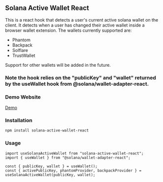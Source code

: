 ## Solana Active Wallet React

This is a react hook that detects a user's current active solana wallet on the client. It detects when a user has changed their active wallet inside a browser wallet extension.
The wallets currently supported are:
- Phantom
- Backpack
- Solflare
- TrustWallet

Support for other wallets will be added in the future.

### Note the hook relies on the "publicKey" and "wallet" returned by the useWallet hook from @solana/wallet-adapter-react.

### Demo Website

[Demo](https://solana-active-wallet-react-demo.vercel.app/)

### Installation

```bash
npm install solana-active-wallet-react
```

### Usage

```tsx
import useSolanaActiveWallet from "solana-active-wallet-react";
import { useWallet } from "@solana/wallet-adapter-react";

const { publicKey, wallet } = useWallet();
const { activePublicKey, phantomProvider, backpackProvider } = useSolanaActiveWallet(publicKey, wallet);
```